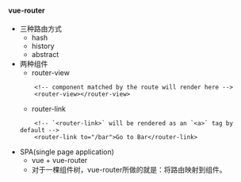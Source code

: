#### vue-router
* 三种路由方式
    * hash
    * history
    * abstract
* 两种组件
    * router-view
    ```
        <!-- component matched by the route will render here -->
        <router-view></router-view>
    ```
    * router-link
    ```
        <!-- `<router-link>` will be rendered as an `<a>` tag by default -->
        <router-link to="/bar">Go to Bar</router-link>
    ```
* SPA(single page application)
    * vue + vue-router
    * 对于一棵组件树，vue-router所做的就是：将路由映射到组件。
